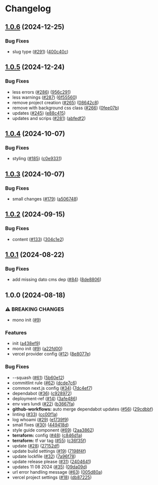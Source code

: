 # Changelog

## [1.0.6](https://github.com/thijsvandiessen/mono/compare/v1.0.5...v1.0.6) (2024-12-25)


### Bug Fixes

* slug type ([#291](https://github.com/thijsvandiessen/mono/issues/291)) ([400c40c](https://github.com/thijsvandiessen/mono/commit/400c40c76c2e767e813c0d3b9ffc1c787d7aa9b6))

## [1.0.5](https://github.com/thijsvandiessen/mono/compare/v1.0.4...v1.0.5) (2024-12-24)


### Bug Fixes

* less errors ([#286](https://github.com/thijsvandiessen/mono/issues/286)) ([956c291](https://github.com/thijsvandiessen/mono/commit/956c291933334122e0217be5fb412e356374e00a))
* less warnings ([#287](https://github.com/thijsvandiessen/mono/issues/287)) ([6f55560](https://github.com/thijsvandiessen/mono/commit/6f555604aee90a7769f81d436d5de4c928e5edb1))
* remove project creation ([#265](https://github.com/thijsvandiessen/mono/issues/265)) ([08642c8](https://github.com/thijsvandiessen/mono/commit/08642c8020dae81857dac0fcd4a43f345a3a0ced))
* remove with background css class ([#266](https://github.com/thijsvandiessen/mono/issues/266)) ([0fee07b](https://github.com/thijsvandiessen/mono/commit/0fee07b099d4aa1a1008397db74cdda19e8ebd72))
* updates ([#245](https://github.com/thijsvandiessen/mono/issues/245)) ([e88c415](https://github.com/thijsvandiessen/mono/commit/e88c4159e7c00baf7a55b8554eef477dd8b5a3d7))
* updates and scrips ([#281](https://github.com/thijsvandiessen/mono/issues/281)) ([abfedf2](https://github.com/thijsvandiessen/mono/commit/abfedf20dae977d5023c5f8b7d6f18422db5077b))

## [1.0.4](https://github.com/thijsvandiessen/mono/compare/v1.0.3...v1.0.4) (2024-10-07)


### Bug Fixes

* styling ([#185](https://github.com/thijsvandiessen/mono/issues/185)) ([c0e9331](https://github.com/thijsvandiessen/mono/commit/c0e9331f48771e6b86ee5be7ecd55bcb8ae3b0c6))

## [1.0.3](https://github.com/thijsvandiessen/mono/compare/v1.0.2...v1.0.3) (2024-10-07)


### Bug Fixes

* small changes ([#179](https://github.com/thijsvandiessen/mono/issues/179)) ([a506748](https://github.com/thijsvandiessen/mono/commit/a5067484b220fc0335936c9c91c7e855a9c26525))

## [1.0.2](https://github.com/thijsvandiessen/mono/compare/v1.0.1...v1.0.2) (2024-09-15)


### Bug Fixes

* content ([#133](https://github.com/thijsvandiessen/mono/issues/133)) ([304c1e2](https://github.com/thijsvandiessen/mono/commit/304c1e2e2f10e283c5d236b838dbb6caec727a03))

## [1.0.1](https://github.com/thijsvandiessen/mono/compare/v1.0.0...v1.0.1) (2024-08-22)


### Bug Fixes

* add missing dato cms dep ([#84](https://github.com/thijsvandiessen/mono/issues/84)) ([8de8806](https://github.com/thijsvandiessen/mono/commit/8de88067573abd9f19a31754bddcb9215544bcd8))

## 1.0.0 (2024-08-18)


### ⚠ BREAKING CHANGES

* mono init ([#9](https://github.com/thijsvandiessen/mono/issues/9))

### Features

* init ([a438ef9](https://github.com/thijsvandiessen/mono/commit/a438ef9318e4b3c0560907e020494294720666a2))
* mono init ([#9](https://github.com/thijsvandiessen/mono/issues/9)) ([a22fd00](https://github.com/thijsvandiessen/mono/commit/a22fd00b8dd6dc5e802ec76bee211917eecec7b2))
* vercel provider config ([#12](https://github.com/thijsvandiessen/mono/issues/12)) ([8e8077e](https://github.com/thijsvandiessen/mono/commit/8e8077ec54ab658b5af01210ad3345eafed3d837))


### Bug Fixes

* --squash ([#61](https://github.com/thijsvandiessen/mono/issues/61)) ([5b60e12](https://github.com/thijsvandiessen/mono/commit/5b60e1270f6c8597dee96f12d4d1caf36e80b6b6))
* commitlint rule ([#62](https://github.com/thijsvandiessen/mono/issues/62)) ([dcde7c6](https://github.com/thijsvandiessen/mono/commit/dcde7c6f2e53af538e223d06de97979b347abac1))
* common next.js config ([#34](https://github.com/thijsvandiessen/mono/issues/34)) ([7dc4ef7](https://github.com/thijsvandiessen/mono/commit/7dc4ef7e4e445c11e613f41faf23baf295a6a571))
* dependabot ([#36](https://github.com/thijsvandiessen/mono/issues/36)) ([c928972](https://github.com/thijsvandiessen/mono/commit/c92897298ab059a4dfe2f2c727e811bd9fb919d7))
* deployment-ref ([#14](https://github.com/thijsvandiessen/mono/issues/14)) ([3afe486](https://github.com/thijsvandiessen/mono/commit/3afe486c2180c9fe7fce590695c15906fd19149c))
* env vars lundi ([#22](https://github.com/thijsvandiessen/mono/issues/22)) ([b3667fa](https://github.com/thijsvandiessen/mono/commit/b3667fa4abfc0c2d17695b038e6af04af64948d5))
* **github-workflows:** auto merge dependabot updates ([#56](https://github.com/thijsvandiessen/mono/issues/56)) ([29cdbbf](https://github.com/thijsvandiessen/mono/commit/29cdbbf3ba24793905e985c3dbee2af51510d49f))
* linting ([#33](https://github.com/thijsvandiessen/mono/issues/33)) ([cc00f1a](https://github.com/thijsvandiessen/mono/commit/cc00f1a94c8e5c91fb5794d160507f3e7fd4cae7))
* log whoami ([#29](https://github.com/thijsvandiessen/mono/issues/29)) ([e1739f9](https://github.com/thijsvandiessen/mono/commit/e1739f9496487d86388268cd808b827a0439d18f))
* small fixes ([#30](https://github.com/thijsvandiessen/mono/issues/30)) ([449418d](https://github.com/thijsvandiessen/mono/commit/449418d1f6fdfb99bf1dfdc096b67da36c306f33))
* style guide component ([#69](https://github.com/thijsvandiessen/mono/issues/69)) ([2aa3862](https://github.com/thijsvandiessen/mono/commit/2aa386205993ca460553bb630e1aa21bbdaf7a14))
* **terraform:** config ([#48](https://github.com/thijsvandiessen/mono/issues/48)) ([c846d1a](https://github.com/thijsvandiessen/mono/commit/c846d1a8e902561076950c2d37f17f4f9ae16b66))
* **terraform:** tf var tag ([#55](https://github.com/thijsvandiessen/mono/issues/55)) ([c36f35f](https://github.com/thijsvandiessen/mono/commit/c36f35fa34ec5bd684a593353372d2ffd3c600eb))
* update ([#28](https://github.com/thijsvandiessen/mono/issues/28)) ([27152df](https://github.com/thijsvandiessen/mono/commit/27152df1d56eb2d0fad7c8869b4eb16a65416ed0))
* update build settings ([#19](https://github.com/thijsvandiessen/mono/issues/19)) ([7198f4f](https://github.com/thijsvandiessen/mono/commit/7198f4f4f3a4a318bffb74a6e33317397234e01a))
* update lockfile ([#32](https://github.com/thijsvandiessen/mono/issues/32)) ([7a96f78](https://github.com/thijsvandiessen/mono/commit/7a96f780c869f1986a2eb5d22449696bb523389c))
* update release please ([#31](https://github.com/thijsvandiessen/mono/issues/31)) ([2404641](https://github.com/thijsvandiessen/mono/commit/2404641e46998c296545a95382f53ceeb5e52946))
* updates 11 08 2024 ([#35](https://github.com/thijsvandiessen/mono/issues/35)) ([09da09d](https://github.com/thijsvandiessen/mono/commit/09da09dd326c7bf309ade4381affd5347325640c))
* url error handling message ([#63](https://github.com/thijsvandiessen/mono/issues/63)) ([005d80a](https://github.com/thijsvandiessen/mono/commit/005d80ac28e79d4fa0d31635dff2d3a39321f4f9))
* vercel project settings ([#18](https://github.com/thijsvandiessen/mono/issues/18)) ([db87225](https://github.com/thijsvandiessen/mono/commit/db87225a38e9dfcb9fd0d71efc34dd61bfb29822))
